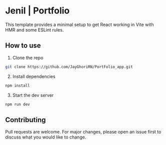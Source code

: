 # Jenil | Portfolio

This template provides a minimal setup to get React working in Vite with HMR and some ESLint rules.

## How to use

1. Clone the repo

```bash
git clone https://github.com/JayGhoriRN/PortFolio_app.git
```

2. Install dependencies

```bash
npm install
```

3. Start the dev server

```bash
npm run dev
```

## Contributing

Pull requests are welcome. For major changes, please open an issue first to discuss what you would like to change.

